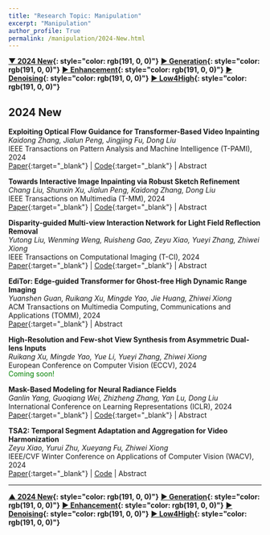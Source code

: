 ```yaml
---
title: "Research Topic: Manipulation"
excerpt: "Manipulation"
author_profile: True
permalink: /manipulation/2024-New.html
---
```


**[▼ 2024 New](/manipulation/2024-New){: style="color: rgb(191, 0, 0)"}**
**[▶ Generation](/manipulation/editing-generation){: style="color: rgb(191, 0, 0)"}**
**[▶ Enhancement](/manipulation/hdr-enhancement){: style="color: rgb(191, 0, 0)"}**
**[▶ Denoising](/manipulation/denoising){: style="color: rgb(191, 0, 0)"}**
**[▶ Low4High](/manipulation/low-for-high){: style="color: rgb(191, 0, 0)"}**

## 2024 New

**Exploiting Optical Flow Guidance for Transformer-Based Video Inpainting** <br>
_Kaidong Zhang, Jialun Peng, Jingjing Fu, Dong Liu_ <br>
<span><pub>IEEE Transactions on Pattern Analysis and Machine Intelligence (T-PAMI), 2024</pub></span> <br>
[Paper](https://ieeexplore.ieee.org/document/10418551){:target="\_blank"} |
[Code](https://github.com/hitachinsk/FGT){:target="\_blank"} |
<a onclick='expandABS("Kaidong_pami24")'> Abstract </a>

<div style="display: none;" class=abs id="Kaidong_pami24"><br>
Transformers have been widely used for video processing owing to the multi-head self attention (MHSA) mechanism. However, the MHSA mechanism encounters an intrinsic difficulty for video inpainting, since the features associated with the corrupted regions are degraded and incur inaccurate self attention. This problem, termed query degradation, may be mitigated by first completing optical flows and then using the flows to guide the self attention, which was verified in our previous work – flow-guided transformer (FGT). We further exploit the flow guidance and propose FGT++ to pursue more effective and efficient video inpainting. First, we design a lightweight flow completion network by using local aggregation and edge loss. Second, to address the query degradation, we propose a flow guidance feature integration module, which uses the motion discrepancy to enhance the features, together with a flow-guided feature propagation module that warps the features according to the flows. Third, we decouple the transformer along the temporal and spatial dimensions, where flows are used to select the tokens through a temporally deformable MHSA mechanism, and global tokens are combined with the inner-window local tokens through a dual-perspective MHSA mechanism. FGT++ is experimentally evaluated to be outperforming the existing video inpainting networks qualitatively and quantitatively.

</div>

**Towards Interactive Image Inpainting via Robust Sketch Refinement** <br>
_Chang Liu, Shunxin Xu, Jialun Peng, Kaidong Zhang, Dong Liu_ <br>
<span><pub>IEEE Transactions on Multimedia (T-MM), 2024</pub></span> <br>
[Paper](https://ieeexplore.ieee.org/document/10533842){:target="\_blank"} |
[Code](https://github.com/AlonzoLeeeooo/SketchRefiner){:target="\_blank"} |
<a onclick='expandABS("Chang_tmm24")'> Abstract </a>

<div style="display: none;" class=abs id="Chang_tmm24"><br>
One tough problem of image inpainting is to restore complex structures in the corrupted regions. It motivates interactive image inpainting which leverages additional hints, e.g., sketches, to assist the inpainting process. A sketch is simple and intuitive for end users to provide, but meanwhile has free forms with much randomness. Such randomness may confuse the inpainting models, and incur severe artifacts in completed images. To better facilitate image inpainting with sketch guidance, we propose a two-stage image inpainting system, termed SketchRefiner. The first stage of our approach serves as a data provider that simulates real sketches and derives the capability of sketch calibration from the simulated data. In the second stage, our approach aligns the sketch guidance with the inpainting process so as to elevate image inpainting with sketches. We also propose a real-world test protocol to address the evaluation of inpainting methods upon practical applications with user sketches. Experimental results on three prevailing benchmark datasets, i.e., CelebA-HQ, Places2, and ImageNet, and the proposed test protocol demonstrate the state-of-the-art performance of our approach, and its great potentials upon real-world applications. Further analyses illustrate that our approach effectively utilizes sketch information as guidance and eliminates the artifacts due to the free-form sketches.

</div>

**Disparity-guided Multi-view Interaction Network for Light Field Reflection Removal** <br>
_Yutong Liu, Wenming Weng, Ruisheng Gao, Zeyu Xiao, Yueyi Zhang, Zhiwei Xiong_ <br>
<span><pub>IEEE Transactions on Computational Imaging (T-CI), 2024</pub></span> <br>
[Paper](https://ieeexplore.ieee.org/document/10510261?source=authoralert){:target="\_blank"} |
[Code](https://github.com/Yutong2022/LFRR?tab=readme-ov-file){:target="\_blank"} |
<a onclick='expandABS("yutong_tci24")'> Abstract </a>

<div style="display: none;" class=abs id="yutong_tci24"><br>
Light field (LF) imaging presents a promising avenue for reflection removal, owing to its ability of reliable depth perception and utilization of complementary texture details from multiple sub-aperture images (SAIs). However, the domain shifts between real-world and synthetic scenes, as well as the challenge of embedding transmission information across SAIs pose the main obstacles in this task. In this paper, we conquer the above challenges from the perspectives of data and network, respectively. To mitigate domain shifts, we propose an efficient data synthesis strategy for simulating realistic reflection scenes, and build the largest ever LF reflection dataset containing 420 synthetic scenes and 70 real-world scenes. To enable the transmission information embedding across SAIs, we propose a novel D isparity-guided M ulti-view I nteraction Net work (DMINet) for LF reflection removal. DMINet mainly consists of a transmission disparity estimation (TDE) module and a center-side interaction (CSI) module. The TDE module aims to predict transmission disparity by filtering out reflection disturbances, while the CSI module is responsible for the transmission integration which adopts the central view as the bridge for the propagation conducted between different SAIs. Compared with existing reflection removal methods for LF input, DMINet achieves a distinct performance boost with merits of efficiency and robustness, especially for scenes with complex depth variations.

</div>

**EdiTor: Edge-guided Transformer for Ghost-free High Dynamic Range Imaging** <br>
_Yuanshen Guan, Ruikang Xu, Mingde Yao, Jie Huang, Zhiwei Xiong_ <br>
<span><pub>ACM Transactions on Multimedia Computing, Communications and Applications (TOMM), 2024</pub></span> <br>
[Paper](https://dl.acm.org/doi/10.1145/3657293){:target="\_blank"} |
<a onclick='expandABS("yuanshen_tomm24")'> Abstract </a>

<div style="display: none;" class=abs id="yuanshen_tomm24"><br>
Synthesizing the high dynamic range (HDR) image from multi-exposure images has been extensively studied by exploiting convolutional neural networks (CNNs) recently. Despite the remarkable progress, existing CNN-based methods have the intrinsic limitation of local receptive field, which hinders the model’s capability of capturing long-range correspondence and large motions across under/over-exposure images, resulting in ghosting artifacts of dynamic scenes. To address the above challenge, we propose a novel Edge-guided Transformer framework (EdiTor) customized for ghost-free HDR reconstruction, where the long-range motions across different exposures can be delicately modeled by incorporating the edge prior. Specifically, EdiTor calculates patch-wise correlation maps on both image and edge domains, enabling the network to effectively model the global movements and the fine-grained shifts across multiple exposures. Based on this framework, we further propose an exposure-masked loss to adaptively compensate for the severely distorted regions (e.g., highlights and shadows). Experiments demonstrate that EdiTor outperforms state-of-the-art methods both quantitatively and qualitatively, achieving appealing HDR visualization with unified textures and colors.
</div>

**High-Resolution and Few-shot View Synthesis from Asymmetric Dual-lens Inputs** <br>
_Ruikang Xu, Mingde Yao, Yue Li, Yueyi Zhang, Zhiwei Xiong_ <br>
<span><pub>European Conference on Computer Vision (ECCV), 2024</pub></span> <br>
<span style="color: green;"> Coming soon! </span>

**Mask-Based Modeling for Neural Radiance Fields** <br>
_Ganlin Yang, Guoqiang Wei, Zhizheng Zhang, Yan Lu, Dong Liu_ <br>
<span><pub>International Conference on Learning Representations (ICLR), 2024</pub></span> <br>
[Paper](https://arxiv.org/abs/2304.04962){:target="\_blank"} |
[Code](https://github.com/Ganlin-Yang/MRVM-NeRF){:target="\_blank"} |
<a onclick='expandABS("Ganlin_iclr24")'> Abstract </a>

<div style="display: none;" class=abs id="Ganlin_iclr24"><br>
Most Neural Radiance Fields (NeRFs) exhibit limited generalization capabilities,which restrict their applicability in representing multiple scenes using a single model. To address this problem, existing generalizable NeRF methods simply condition the model on image features. These methods still struggle to learn precise global representations over diverse scenes since they lack an effective mechanism for interacting among different points and views. In this work, we unveil that 3D implicit representation learning can be significantly improved by mask-based modeling. Specifically, we propose masked ray and view modeling for generalizable NeRF (MRVM-NeRF), which is a self-supervised pretraining target to predict complete scene representations from partially masked features along each ray. With this pretraining target, MRVM-NeRF enables better use of correlations across different rays and views as the geometry priors, which thereby strengthens the capability of capturing intricate details within the scenes and boosts the generalization capability across different scenes. Extensive experiments demonstrate the effectiveness of our proposed MRVM-NeRF on both synthetic and real-world datasets, qualitatively and quantitatively. Besides, we also conduct experiments to show the compatibility of our proposed method with various backbones and its superiority under few-shot cases.

</div>

**TSA2: Temporal Segment Adaptation and Aggregation for Video Harmonization** <br>
_Zeyu Xiao, Yurui Zhu, Xueyang Fu, Zhiwei Xiong_ <br>
<span><pub>IEEE/CVF Winter Conference on Applications of Computer Vision (WACV), 2024</pub></span> <br>
[Paper](https://openaccess.thecvf.com/content/WACV2024/html/Xiao_TSA2_Temporal_Segment_Adaptation_and_Aggregation_for_Video_Harmonization_WACV_2024_paper.html){:target="\_blank"} |
[Code](https://github.com/zeyuxiao1997/TSA) |
<a onclick='expandABS("xiao24wacv")'> Abstract </a>

<div style="display: none;" class=abs id="xiao24wacv"><br>
Video composition merges the foreground and background of different videos, presenting challenges due to variations in capture conditions (e.g., saturation, brightness, and contrast). Video harmonization is a vital process in achieving a realistic composite by seamlessly adjusting the foreground's appearance to match the background. In this paper, we propose TSA2, a novel method for video harmonization that incorporates temporal segment adaptation and aggregation. TSA2 divides the inharmonious input sequence into temporal segments, each corresponding to a different frame rate, allowing effective utilization of complementary information within each segment. The method includes the Temporal Segment Adaptation module, which learns and remaps the distribution difference between background and foreground regions, and the Temporal Segment Aggregation module, which emphasizes and aggregates cross-segment information through element-wise correlations. Experimental results demonstrate that TSA2 outperforms advanced image and video harmonization methods quantitatively and qualitatively.

</div>

---

**[▲ 2024 New](/manipulation/2024-New){: style="color: rgb(191, 0, 0)"}**
**[▶ Generation](/manipulation/editing-generation){: style="color: rgb(191, 0, 0)"}**
**[▶ Enhancement](/manipulation/hdr-enhancement){: style="color: rgb(191, 0, 0)"}**
**[▶ Denoising](/manipulation/denoising){: style="color: rgb(191, 0, 0)"}**
**[▶ Low4High](/manipulation/low-for-high){: style="color: rgb(191, 0, 0)"}**
